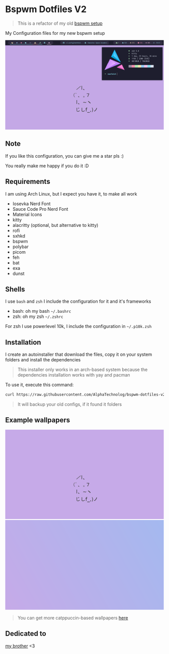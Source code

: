 # Bspwm Dotfiles V2

> This is a refactor of my old [bspwm setup](https://github.com/AlphaTechnolog/bspwm-dotfiles)

My Configuration files for my new bspwm setup

![rice](./.misc/rice.png)

## Note

If you like this configuration, you can give me a star pls :)

You really make me happy if you do it :D

## Requirements

I am using Arch Linux, but I expect you have it, to make all work

- Iosevka Nerd Font
- Sauce Code Pro Nerd Font
- Material Icons
- kitty
- alacritty (optional, but alternative to kitty)
- rofi
- sxhkd
- bspwm
- polybar
- picom
- feh
- bat
- exa
- dunst

## Shells

I use `bash` and `zsh` I include the configuration for it and it's frameworks

- bash: oh my bash `~/.bashrc`
- zsh: oh my zsh `~/.zshrc`

For zsh I use powerlevel 10k, I include the configuration in `~/.p10k.zsh`

## Installation

I create an autoinstaller that download the files, copy it on your system folders
and install the dependencies

> This installer only works in an arch-based system because the dependencies installation works with yay and pacman

To use it, execute this command:

```sh
curl https://raw.githubusercontent.com/AlphaTechnolog/bspwm-dotfiles-v2/main/install.sh | bash
```

> It will backup your old configs, if it found it folders

## Example wallpapers

![catppuccin-cat](./.sample-wallpapers/catppuccin-cat.png)
![magenta-blue](./.sample-wallpapers/magenta-blue.png)

> You can get more catppuccin-based wallpapers [here](https://github.com/catppuccin/wallpapers)

## Dedicated to

[my brother](https://github.com/Jags1906) <3
